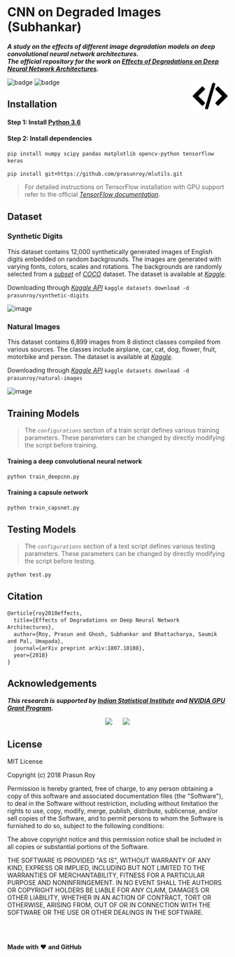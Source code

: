 # CNN on Degraded Images (Subhankar)
***A study on the effects of different image degradation models on deep convolutional neural network architectures.*** <br />
***The official repository for the work on [Effects of Degradations on Deep Neural Network Architectures](https://arxiv.org/abs/1807.10108).***

<img align='right' height='80' src='https://github.com/prasunroy/hello-world/blob/master/assets/logo.png' />

![badge](https://github.com/prasunroy/cnn-on-degraded-images/blob/master/assets/badge_1.svg)
![badge](https://github.com/prasunroy/cnn-on-degraded-images/blob/master/assets/badge_2.svg)

## Installation
#### Step 1: Install [Python 3.6](https://www.python.org/downloads)
#### Step 2: Install dependencies
```
pip install numpy scipy pandas matplotlib opencv-python tensorflow keras
```
```
pip install git+https://github.com/prasunroy/mlutils.git
```
>For detailed instructions on TensorFlow installation with GPU support refer to the official [*TensorFlow documentation*](https://www.tensorflow.org/install).

## Dataset
### Synthetic Digits
This dataset contains 12,000 synthetically generated images of English digits embedded on random backgrounds. The images are generated with varying fonts, colors, scales and rotations. The backgrounds are randomly selected from a [*subset*](http://images.cocodataset.org/zips/val2017.zip) of [*COCO*](http://cocodataset.org) dataset. The dataset is available at [*Kaggle*](https://www.kaggle.com/prasunroy/synthetic-digits).

Downloading through [*Kaggle API*](https://github.com/Kaggle/kaggle-api) `kaggle datasets download -d prasunroy/synthetic-digits`

![image](https://github.com/prasunroy/cnn-on-degraded-images/blob/master/assets/image_01.png)

### Natural Images
This dataset contains 6,899 images from 8 distinct classes compiled from various sources. The classes include airplane, car, cat, dog, flower, fruit, motorbike and person. The dataset is available at [*Kaggle*](https://www.kaggle.com/prasunroy/natural-images).

Downloading through [*Kaggle API*](https://github.com/Kaggle/kaggle-api) `kaggle datasets download -d prasunroy/natural-images`

![image](https://github.com/prasunroy/cnn-on-degraded-images/blob/master/assets/image_02.png)

## Training Models
>The *`configurations`* section of a train script defines various training parameters. These parameters can be changed by directly modifying the script before training.

#### Training a deep convolutional neural network
```
python train_deepcnn.py
```

#### Training a capsule network
```
python train_capsnet.py
```

## Testing Models
>The *`configurations`* section of a test script defines various testing parameters. These parameters can be changed by directly modifying the script before testing.
```
python test.py
```

## Citation
```
@article{roy2018effects,
  title={Effects of Degradations on Deep Neural Network Architectures},
  author={Roy, Prasun and Ghosh, Subhankar and Bhattacharya, Saumik and Pal, Umapada},
  journal={arXiv preprint arXiv:1807.10108},
  year={2018}
}
```

## Acknowledgements
***This research is supported by [Indian Statistical Institute](https://www.isical.ac.in/) and [NVIDIA GPU Grant Program](https://developer.nvidia.com/academic_gpu_seeding).***
<p align='center'>
  <img height='120' src='https://github.com/prasunroy/cnn-on-degraded-images/blob/master/assets/image_03.png' />
  &nbsp;&nbsp;&nbsp;&nbsp;
  <img height='120' src='https://github.com/prasunroy/cnn-on-degraded-images/blob/master/assets/image_04.png' />
</p>

## License
MIT License

Copyright (c) 2018 Prasun Roy

Permission is hereby granted, free of charge, to any person obtaining a copy of this software and associated documentation files (the "Software"), to deal in the Software without restriction, including without limitation the rights to use, copy, modify, merge, publish, distribute, sublicense, and/or sell copies of the Software, and to permit persons to whom the Software is furnished to do so, subject to the following conditions:

The above copyright notice and this permission notice shall be included in all copies or substantial portions of the Software.

THE SOFTWARE IS PROVIDED "AS IS", WITHOUT WARRANTY OF ANY KIND, EXPRESS OR IMPLIED, INCLUDING BUT NOT LIMITED TO THE WARRANTIES OF MERCHANTABILITY, FITNESS FOR A PARTICULAR PURPOSE AND NONINFRINGEMENT. IN NO EVENT SHALL THE AUTHORS OR COPYRIGHT HOLDERS BE LIABLE FOR ANY CLAIM, DAMAGES OR OTHER LIABILITY, WHETHER IN AN ACTION OF CONTRACT, TORT OR OTHERWISE, ARISING FROM, OUT OF OR IN CONNECTION WITH THE SOFTWARE OR THE USE OR OTHER DEALINGS IN THE SOFTWARE.

<br />
<br />

**Made with** :heart: **and GitHub**
